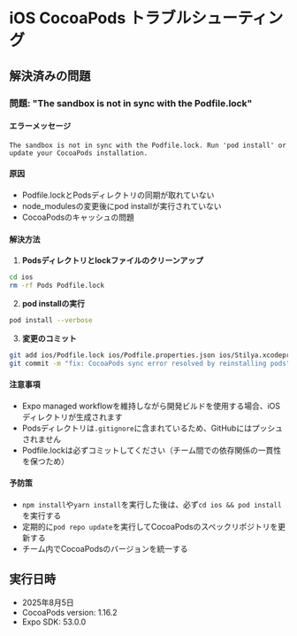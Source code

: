 # iOS CocoaPods トラブルシューティング

## 解決済みの問題

### 問題: "The sandbox is not in sync with the Podfile.lock"

#### エラーメッセージ
```
The sandbox is not in sync with the Podfile.lock. Run 'pod install' or update your CocoaPods installation.
```

#### 原因
- Podfile.lockとPodsディレクトリの同期が取れていない
- node_modulesの変更後にpod installが実行されていない
- CocoaPodsのキャッシュの問題

#### 解決方法

1. **Podsディレクトリとlockファイルのクリーンアップ**
```bash
cd ios
rm -rf Pods Podfile.lock
```

2. **pod installの実行**
```bash
pod install --verbose
```

3. **変更のコミット**
```bash
git add ios/Podfile.lock ios/Podfile.properties.json ios/Stilya.xcodeproj/project.pbxproj
git commit -m "fix: CocoaPods sync error resolved by reinstalling pods"
```

#### 注意事項
- Expo managed workflowを維持しながら開発ビルドを使用する場合、iOSディレクトリが生成されます
- Podsディレクトリは`.gitignore`に含まれているため、GitHubにはプッシュされません
- Podfile.lockは必ずコミットしてください（チーム間での依存関係の一貫性を保つため）

#### 予防策
- `npm install`や`yarn install`を実行した後は、必ず`cd ios && pod install`を実行する
- 定期的に`pod repo update`を実行してCocoaPodsのスペックリポジトリを更新する
- チーム内でCocoaPodsのバージョンを統一する

## 実行日時
- 2025年8月5日
- CocoaPods version: 1.16.2
- Expo SDK: 53.0.0
